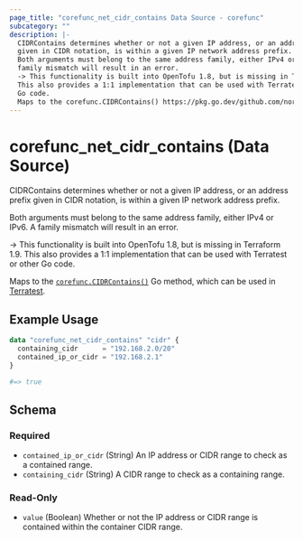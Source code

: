 ```yaml
---
page_title: "corefunc_net_cidr_contains Data Source - corefunc"
subcategory: ""
description: |-
  CIDRContains determines whether or not a given IP address, or an address prefix
  given in CIDR notation, is within a given IP network address prefix.
  Both arguments must belong to the same address family, either IPv4 or IPv6. A
  family mismatch will result in an error.
  -> This functionality is built into OpenTofu 1.8, but is missing in Terraform 1.9.
  This also provides a 1:1 implementation that can be used with Terratest or other
  Go code.
  Maps to the corefunc.CIDRContains() https://pkg.go.dev/github.com/northwood-labs/terraform-provider-corefunc/corefunc#CIDRContains Go method, which can be used in Terratest https://terratest.gruntwork.io.
---
```


# corefunc_net_cidr_contains (Data Source)

CIDRContains determines whether or not a given IP address, or an address prefix
given in CIDR notation, is within a given IP network address prefix.

Both arguments must belong to the same address family, either IPv4 or IPv6. A
family mismatch will result in an error.

-> This functionality is built into OpenTofu 1.8, but is missing in Terraform 1.9.
This also provides a 1:1 implementation that can be used with Terratest or other
Go code.

Maps to the [`corefunc.CIDRContains()`](https://pkg.go.dev/github.com/northwood-labs/terraform-provider-corefunc/corefunc#CIDRContains) Go method, which can be used in [Terratest](https://terratest.gruntwork.io).

## Example Usage

```terraform
data "corefunc_net_cidr_contains" "cidr" {
  containing_cidr      = "192.168.2.0/20"
  contained_ip_or_cidr = "192.168.2.1"
}

#=> true
```

<!-- schema generated by tfplugindocs -->
## Schema

### Required

* `contained_ip_or_cidr` (String) An IP address or CIDR range to check as a contained range.
* `containing_cidr` (String) A CIDR range to check as a containing range.

### Read-Only

* `value` (Boolean) Whether or not the IP address or CIDR range is contained within the container CIDR range.

<!-- Preview the provider docs with the Terraform registry provider docs preview tool: https://registry.terraform.io/tools/doc-preview -->

